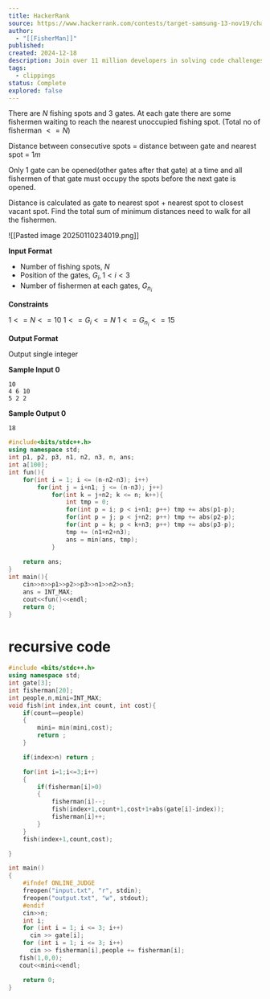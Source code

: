 ```yaml
---
title: HackerRank
source: https://www.hackerrank.com/contests/target-samsung-13-nov19/challenges/fisherman/problem
author:
  - "[[FisherMan]]"
published: 
created: 2024-12-18
description: Join over 11 million developers in solving code challenges on HackerRank, one of the best ways to prepare for programming interviews.
tags:
  - clippings
status: Complete
explored: false
---
```

There are $N$ fishing spots and 3 gates. At each gate there are some fishermen waiting to reach the nearest unoccupied fishing spot. (Total no of fisherman $<=N$)

Distance between consecutive spots = distance between gate and nearest spot = $1 m$

Only 1 gate can be opened(other gates after that gate) at a time and all fishermen of that gate must occupy the spots before the next gate is opened.

Distance is calculated as gate to nearest spot + nearest spot to closest vacant spot. Find the total sum of minimum distances need to walk for all the fishermen.

![[Pasted image 20250110234019.png]]

**Input Format**

- Number of fishing spots, $N$ 
- Position of the gates, $G_i, 1 < i < 3$
- Number of fishermen at each gates, $G_{n_i}$

**Constraints**

$1 <= N <= 10$ 
$1 <= G_{i} <= N$
$1 <= G_{n_i} <= 15$

**Output Format**

Output single integer

**Sample Input 0**
```
10
4 6 10
5 2 2
```

**Sample Output 0**
```
18
```



```cpp
#include<bits/stdc++.h>
using namespace std;
int p1, p2, p3, n1, n2, n3, n, ans;
int a[100];
int fun(){
    for(int i = 1; i <= (n-n2-n3); i++)
        for(int j = i+n1; j <= (n-n3); j++)
            for(int k = j+n2; k <= n; k++){
                int tmp = 0;
                for(int p = i; p < i+n1; p++) tmp += abs(p1-p);
                for(int p = j; p < j+n2; p++) tmp += abs(p2-p);
                for(int p = k; p < k+n3; p++) tmp += abs(p3-p);
                tmp += (n1+n2+n3);
                ans = min(ans, tmp);
            }
        
    return ans;
}
int main(){
    cin>>n>>p1>>p2>>p3>>n1>>n2>>n3;
    ans = INT_MAX;
    cout<<fun()<<endl;
    return 0;
}
```

# recursive code
```cpp
#include <bits/stdc++.h>
using namespace std;
int gate[3];
int fisherman[20];
int people,n,mini=INT_MAX;
void fish(int index,int count, int cost){
	if(count==people)
	{
		mini= min(mini,cost);
		return ;
	}

	if(index>n) return ;

	for(int i=1;i<=3;i++)
	{
		if(fisherman[i]>0)
		{
			fisherman[i]--;
			fish(index+1,count+1,cost+1+abs(gate[i]-index));
			fisherman[i]++;
		}
	}
	fish(index+1,count,cost);

}

int main()
{
	#ifndef ONLINE_JUDGE
    freopen("input.txt", "r", stdin);
    freopen("output.txt", "w", stdout);
	#endif
	cin>>n;
	int i;
	for (int i = 1; i <= 3; i++)
      cin >> gate[i];
  	for (int i = 1; i <= 3; i++)
      cin >> fisherman[i],people += fisherman[i];
   fish(1,0,0);
   cout<<mini<<endl;

	return 0;
}
```